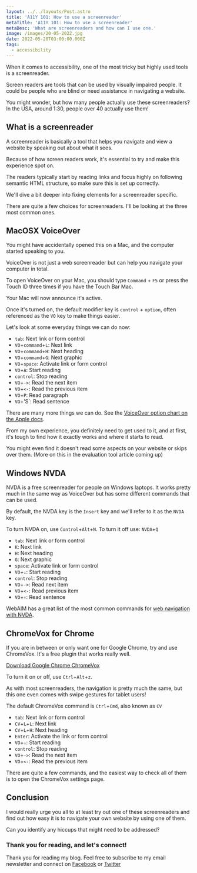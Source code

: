 ```yaml
---
layout: ../../layouts/Post.astro
title: 'A11Y 101: How to use a screenreader'
metaTitle: 'A11Y 101: How to use a screenreader'
metaDesc: 'What are screenreaders and how can I use one.'
image: /images/20-05-2022.jpg
date: 2022-05-20T03:00:00.000Z
tags:
  - accessibility
---
```


When it comes to accessibility, one of the most tricky but highly used tools is a screenreader.

Screen readers are tools that can be used by visually impaired people. It could be people who are blind or need assistance in navigating a website.

You might wonder, but how many people actually use these screenreaders?
In the USA, around 1:30, people over 40 actually use them!

## What is a screenreader

A screenreader is basically a tool that helps you navigate and view a website by speaking out about what it sees.

Because of how screen readers work, it's essential to try and make this experience spot on.

The readers typically start by reading links and focus highly on following semantic HTML structure, so make sure this is set up correctly.

We'll dive a bit deeper into fixing elements for a screenreader specific.

There are quite a few choices for screenreaders. I'll be looking at the three most common ones.

## MacOSX VoiceOver

You might have accidentally opened this on a Mac, and the computer started speaking to you.

VoiceOver is not just a web screenreader but can help you navigate your computer in total.

To open VoiceOver on your Mac, you should type `Command` + `F5` or press the Touch ID three times if you have the Touch Bar Mac.

Your Mac will now announce it's active.

Once it's turned on, the default modifier key is `control` + `option`, often referenced as the `VO` key to make things easier.

Let's look at some everyday things we can do now:

- `tab`: Next link or form control
- `VO`+`command`+`L`: Next link
- `VO`+`command`+`H`: Next heading
- `VO`+`command`+`G`: Next graphic
- `VO`+`space`: Activate link or form control
- `VO`+`A`: Start reading
- `control`: Stop reading
- `VO`+`->`: Read the next item
- `VO`+`<-`: Read the previous item
- `VO`+`P`: Read paragraph
- `VO`+'S`: Read sentence

There are many more things we can do. See the [VoiceOver option chart on the Apple docs](https://www.apple.com/voiceover/info/guide/_1131.html).

From my own experience, you definitely need to get used to it, and at first, it's tough to find how it exactly works and where it starts to read.

You might even find it doesn't read some aspects on your website or skips over them. (More on this in the evaluation tool article coming up)

## Windows NVDA

NVDA is a free screenreader for people on Windows laptops.
It works pretty much in the same way as VoiceOver but has some different commands that can be used.

By default, the NVDA key is the `Insert` key and we'll refer to it as the `NVDA` key.

To turn NVDA on, use `Control`+`Alt`+`N`.
To turn it off use: `NVDA`+`Q`

- `tab`: Next link or form control
- `K`: Next link
- `H`: Next heading
- `G`: Next graphic
- `space`: Activate link or form control
- `VO`+`↓‌`: Start reading
- `control`: Stop reading
- `VO`+`->`: Read next item
- `VO`+`<-`: Read previous item
- `VO`+`↑`: Read sentence

WebAIM has a great list of the most common commands for [web navigation with NVDA](https://webaim.org/resources/shortcuts/nvda).

## ChromeVox for Chrome

If you are in between or only want one for Google Chrome, try and use ChromeVox. It's a free plugin that works really well.

[Download Google Chrome ChromeVox](https://chrome.google.com/webstore/detail/screen-reader/kgejglhpjiefppelpmljglcjbhoiplfn)

To turn it on or off, use `Ctrl`+`Alt`+`z`.

As with most screenreaders, the navigation is pretty much the same, but this one even comes with swipe gestures for tablet users!

The default ChromeVox command is `Ctrl`+`Cmd`, also known as `CV`

- `tab`: Next link or form control
- `CV`+`L`+`L`: Next link
- `CV`+`L`+`H`: Next heading
- `Enter`: Activate the link or form control
- `VO`+`↓‌`: Start reading
- `control`: Stop reading
- `VO`+`->`: Read the next item
- `VO`+`<-`: Read the previous item

There are quite a few commands, and the easiest way to check all of them is to open the ChromeVox settings page.

## Conclusion

I would really urge you all to at least try out one of these screenreaders and find out how easy it is to navigate your own website by using one of them.

Can you identify any hiccups that might need to be addressed?

### Thank you for reading, and let's connect!

Thank you for reading my blog. Feel free to subscribe to my email newsletter and connect on [Facebook](https://www.facebook.com/DailyDevTipsBlog) or [Twitter](https://twitter.com/DailyDevTips1)
